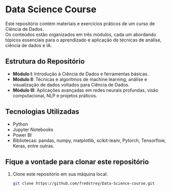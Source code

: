# Data Science Course

Este repositório contém materiais e exercícios práticos de um curso de Ciência de Dados.  
Os conteúdos estão organizados em três módulos, cada um abordando tópicos essenciais para o aprendizado e aplicação de técnicas de análise, ciência de dados e IA.

## Estrutura do Repositório

- **Módulo I**: Introdução à Ciência de Dados e ferramentas básicas.
- **Módulo II**: Técnicas e algoritmos de machine learning, análise e visualização de dados voltados para Ciência de Dados.
- **Módulo III**: Aplicações avançadas em redes neurais profundas, visão computacional, NLP e projetos práticos.

## Tecnologias Utilizadas

- Python
- Jupyter Notebooks
- Power BI
- Bibliotecas: pandas, numpy, matplotlib, scikit-leanr, Pytorch, Tensorflow, Keras, entre outras.

## Fique a vontade para clonar este repositório

1. Clone este repositório em sua máquina local:
   ```bash
   git clone https://github.com/fredstrey/Data-Science-course.git
